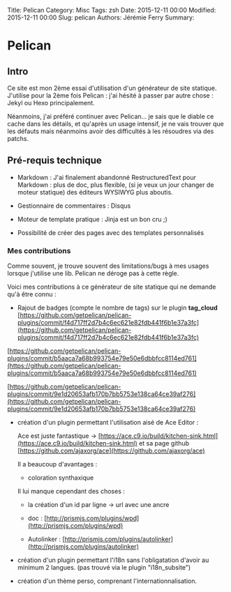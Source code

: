 Title: Pelican
Category: Misc
Tags: zsh
Date: 2015-12-11 00:00
Modified: 2015-12-11 00:00
Slug: pelican
Authors: Jérémie Ferry
Summary:

# Pelican

## Intro

Ce site est mon 2ème essai d'utilisation d'un générateur de site statique.
J'utilise pour la 2ème fois Pelican : j'ai hésité à passer par autre chose : Jekyl ou Hexo principalement.

Néanmoins, j'ai préféré continuer avec Pelican... je sais que le diable ce cache dans les détails, et qu'après un usage intensif, je ne vais trouver que les défauts mais néanmoins avoir des difficultés à les résoudres via des patchs.

## Pré-requis technique

* Markdown : J'ai finalement abandonné RestructuredText pour Markdown :
    plus de doc, plus flexible, (si je veux un jour changer de moteur statique) des éditeurs WYSIWYG plus aboutis.

* Gestionnaire de commentaires : Disqus

* Moteur de template pratique : Jinja est un bon cru ;)

* Possibilité de créer des pages avec des templates personnalisés

### Mes contributions

Comme souvent, je trouve souvent des limitations/bugs à mes usages lorsque j'utilise une lib.
Pelican ne déroge pas à cette règle.

Voici mes contributions à ce générateur de site statique qui ne demande qu'à être connu :

* Rajout de badges (compte le nombre de tags) sur le plugin **tag_cloud**
[https://github.com/getpelican/pelican-plugins/commit/f4d717ff2d7b4c6ec621e82fdb441f6b1e37a3fc](https://github.com/getpelican/pelican-plugins/commit/f4d717ff2d7b4c6ec621e82fdb441f6b1e37a3fc)

[https://github.com/getpelican/pelican-plugins/commit/b5aaca7a68b993754e79e50e6dbbfcc8114ed761](https://github.com/getpelican/pelican-plugins/commit/b5aaca7a68b993754e79e50e6dbbfcc8114ed761)

[https://github.com/getpelican/pelican-plugins/commit/9e1d20653afb170b7bb5753e138ca64ce39af276](https://github.com/getpelican/pelican-plugins/commit/9e1d20653afb170b7bb5753e138ca64ce39af276)

* création d'un plugin permettant l'utilisation aisé de Ace Editor :

    Ace est juste fantastique -> [https://ace.c9.io/build/kitchen-sink.html](https://ace.c9.io/build/kitchen-sink.html) et sa page github [https://github.com/ajaxorg/ace](https://github.com/ajaxorg/ace)

    Il a beaucoup d'avantages :

    * coloration synthaxique

    Il lui manque cependant des choses :

    * la création d'un id par ligne -> url avec une ancre

    * doc : [http://prismjs.com/plugins/wpd](http://prismjs.com/plugins/wpd)

    * Autolinker : [http://prismjs.com/plugins/autolinker](http://prismjs.com/plugins/autolinker)

* création d'un plugin permettant l'i18n sans l'obligatation d'avoir au minimum 2 langues. (pas trouvé via le plugin "i18n_subsite")

* création d'un thème perso, comprenant l'internationnalisation.

